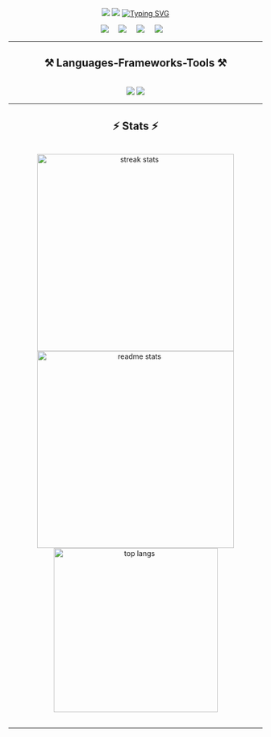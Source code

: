 <p align="center">
    <a href="https://git.io/typing-svg"><img src="https://readme-typing-svg.demolab.com?font=Fira+Code&weight=500&size=22&pause=1000&center=true&vCenter=true&repeat=false&random=false&width=435&lines=Hello+there+!+%F0%9F%91%8B%F0%9F%8F%BD"></a>
    <a href="https://git.io/typing-svg"><img src="https://readme-typing-svg.demolab.com?font=Fira+Code&weight=500&size=22&pause=1000&center=true&vCenter=true&repeat=false&random=false&width=435&lines=I'm+Morel+KOUHOSSOUNON."></a>  
    <a href="https://git.io/typing-svg"><img src="https://readme-typing-svg.demolab.com?font=Fira+Code&weight=500&size=22&pause=1000&center=true&vCenter=true&random=false&width=435&lines=+Data+Engeneering+Student+%F0%9F%91%A8%E2%80%8D%F0%9F%92%BB;AI+Enthusiast+%F0%9F%A4%96;Beninese%2C+Actually+in+Morroco+%E2%9D%A4" alt="Typing SVG" /></a>
</p>


<p align='center'>
  <a href="mailto:kouhossounon.vianney@gmail.com"><img src="https://img.shields.io/badge/gmail-%23D14836.svg?&style=for-the-badge&logo=gmail&logoColor=white" /></a>&nbsp;&nbsp;&nbsp;&nbsp;
    <a href="https://www.linkedin.com/in/morel-kouhossounon-b68809218"><img src="https://img.shields.io/badge/linkedin-%230077B5.svg?&style=for-the-badge&logo=linkedin&logoColor=white" /></a>&nbsp;&nbsp;&nbsp;&nbsp;
    <a href="https://www.facebook.com/morel.kouhossounon.9"><img src="https://img.shields.io/badge/Facebook-1877F2?style=for-the-badge&logo=facebook&logoColor=white" /></a>&nbsp;&nbsp;&nbsp;&nbsp;
    <a href="https://instagram.com/_kdvm_"><img src="https://img.shields.io/badge/Instagram-E4405F?style=for-the-badge&logo=instagram&logoColor=white" /></a>&nbsp;&nbsp;&nbsp;&nbsp;
</p>
<hr>

<h2 align="center">⚒️ Languages-Frameworks-Tools ⚒️</h2>
<br/>
<div align="center">
    <img src="https://skillicons.dev/icons?i=python,java,c,html,css,scala,vscode,github,git,latex,php" />
    <img src="https://skillicons.dev/icons?i=mongodb,laravel,postgresql,mysql,flask,fastapi,spring,tensorflow,pytorch" /><br>
</div>

<hr/>

<h2 align="center">⚡ Stats ⚡</h2>
<br>

<div align=center>
  <img width=390 src="https://github-readme-streak-stats.herokuapp.com?user=MorelK1&theme=react" alt="streak stats"/>
  <img width=390 src="https://github-readme-stats.vercel.app/api?username=MorelK1&theme=react&show_icons=true&hide_border=false&count_private=true" alt="readme stats" />
  <br/>
  <img width=325 align="center" src="https://github-readme-stats.vercel.app/api/top-langs/?username=MorelK1&theme=react&show_icons=true&hide_border=false&layout=compact" alt="top langs" />
</div>
 <br>
<hr/>


